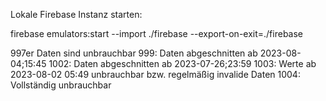 Lokale Firebase Instanz starten:

firebase emulators:start --import ./firebase --export-on-exit=./firebase

997er Daten sind unbrauchbar
999: Daten abgeschnitten ab 2023-08-04;15:45
1002: Daten abgeschnitten ab 2023-07-26;23:59
1003: Werte ab 2023-08-02 05:49 unbrauchbar bzw. regelmäßig invalide Daten
1004: Vollständig unbrauchbar